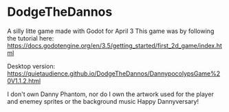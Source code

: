 # DodgeTheDannos
A silly litte game made with Godot for April 3
This game was by following the tutorial here: https://docs.godotengine.org/en/3.5/getting_started/first_2d_game/index.html

Desktop version: https://quietaudience.github.io/DodgeTheDannos/DannypocolypsGame%20V1.1.2.html

I don't own Danny Phantom, nor do I own the artwork used for the player and enemey sprites or the background music
Happy Dannyversary!
